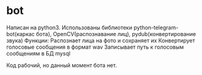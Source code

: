 # bot
Написан на python3. Использованы библиотеки python-telegram-bot(каркас бота), OpenCV(распознавание лиц), pydub(конвертирование звука) 
Функции:
Распознает лица на фото и сохраняет их
Конвертирует голосовые сообщения в формат wav
Записывает путь к голосовым сообщениям в БД mysql

Код рабочий, но данный момент бота нет.
